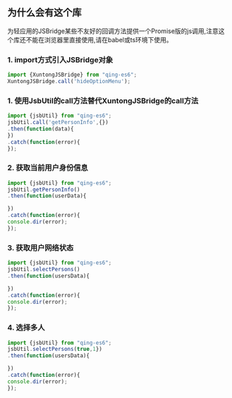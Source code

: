 ## 为什么会有这个库

为轻应用的JSBridge某些不友好的回调方法提供一个Promise版的js调用,注意这个库还不能在浏览器里直接使用,请在babel或ts环境下使用。

### 1. import方式引入JSBridge对象

```javascript
import {XuntongJSBridge} from "qing-es6";
XuntongJSBridge.call('hideOptionMenu');
```

### 1. 使用JsbUtil的call方法替代XuntongJSBridge的call方法

```javascript
import {jsbUtil} from "qing-es6";
jsbUtil.call('getPersonInfo',{})
.then(function(data){
})
.catch(function(error){
});
```

### 2. 获取当前用户身份信息

```javascript
import {jsbUtil} from "qing-es6";
jsbUtil.getPersonInfo()
.then(function(userData){

})
.catch(function(error){
console.dir(error);
});
```
### 3. 获取用户网络状态


```javascript
import {jsbUtil} from "qing-es6";
jsbUtil.selectPersons()
.then(function(usersData){

})
.catch(function(error){
console.dir(error);
});
```

### 4. 选择多人

```javascript
import {jsbUtil} from "qing-es6";
jsbUtil.selectPersons(true,1})
.then(function(usersData){

})
.catch(function(error){
console.dir(error);
});
```


  [1]: http://erpcloud.kingdee.com/developer/?p=24